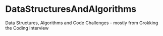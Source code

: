 # DataStructuresAndAlgorithms
Data Structures, Algorithms and Code Challenges - mostly from Grokking the Coding Interview

